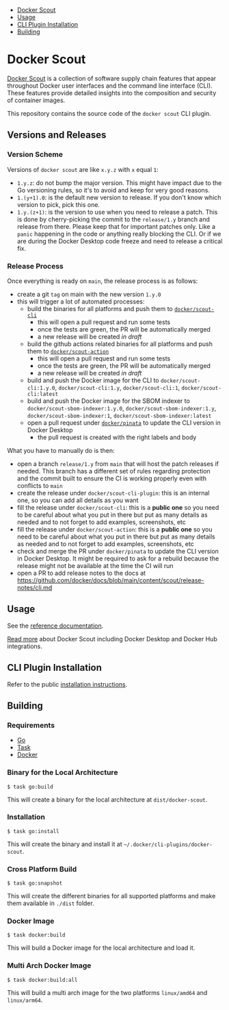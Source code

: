 - [Docker Scout](#docker-scout)
- [Usage](#usage)
- [CLI Plugin Installation](#cli-plugin-installation)
- [Building](#building)

# Docker Scout

[Docker Scout](https://www.docker.com/products/docker-scout/) is a collection of software supply chain features that appear throughout Docker user interfaces and the command line interface (CLI). These features provide detailed insights into the composition and security of container images.

This repository contains the source code of the `docker scout` CLI plugin.

## Versions and Releases

### Version Scheme

Versions of `docker scout` are like `x.y.z` with `x` equal `1`:

- `1.y.z`: do not bump the major version. This might have impact due to the Go versioning rules, so it's to avoid and keep for very good reasons.
- `1.(y+1).0`: is the default new version to release. If you don't know which version to pick, pick this one.
- `1.y.(z+1)`: is the version to use when you need to release a patch. This is done by cherry-picking the commit to the `release/1.y` branch and release from there. Please keep that for important patches only. Like a `panic` happening in the code or anything really blocking the CLI. Or if we are during the Docker Desktop code freeze and need to release a critical fix.

### Release Process

Once everything is ready on `main`, the release process is as follows:
- create a git `tag` on main with the new version `1.y.0`
- this will trigger a lot of automated processes:
  - build the binaries for all platforms and push them to [`docker/scout-cli`](https://github.com/docker/scout-cli)
    - this will open a pull request and run some tests
    - once the tests are green, the PR will be automatically merged
    - a new release will be created _in draft_
  - build the github actions related binaries for all platforms and push them to [`docker/scout-action`](https://github.com/docker/scout-action)
    - this will open a pull request and run some tests
    - once the tests are green, the PR will be automatically merged
    - a new release will be created _in draft_
  - build and push the Docker image for the CLI to `docker/scout-cli:1.y.0`, `docker/scout-cli:1.y`, `docker/scout-cli:1`, `docker/scout-cli:latest`
  - build and push the Docker image for the SBOM indexer to `docker/scout-sbom-indexer:1.y.0`, `docker/scout-sbom-indexer:1.y`, `docker/scout-sbom-indexer:1`, `docker/scout-sbom-indexer:latest`
  - open a pull request under [`docker/pinata`](https://github.com/docker/pinata) to update the CLI version in Docker Desktop
    - the pull request is created with the right labels and body

What you have to manually do is then:
- open a branch `release/1.y` from `main` that will host the patch releases if needed. This branch has a different set of rules regarding protection and the commit built to ensure the CI is working properly even with conflicts to `main`
- create the release under `docker/scout-cli-plugin`: this is an internal one, so you can add all details as you want
- fill the release under `docker/scout-cli`: this is a **public one** so you need to be careful about what you put in there but put as many details as needed and to not forget to add examples, screenshots, etc
- fill the release under `docker/scout-action`: this is a **public one** so you need to be careful about what you put in there but put as many details as needed and to not forget to add examples, screenshots, etc
- check and merge the PR under `docker/pinata` to update the CLI version in Docker Desktop. It might be required to ask for a rebuild because the release might not be available at the time the CI will run
- open a PR to add release notes to the docs at https://github.com/docker/docs/blob/main/content/scout/release-notes/cli.md

## Usage

See the [reference documentation](./docs/reference/scout.md).

[Read more](https://docs.docker.com/scout/) about Docker Scout including Docker Desktop and Docker Hub integrations.

## CLI Plugin Installation

Refer to the public [installation instructions](https://github.com/docker/scout-cli#manual-installation).

## Building

### Requirements

- [Go](https://go.dev)
- [Task](https://taskfile.dev)
- [Docker](https://www.docker.com)

### Binary for the Local Architecture

```console
$ task go:build
```

This will create a binary for the local architecture at `dist/docker-scout`.

### Installation

```console
$ task go:install
```

This will create the binary and install it at `~/.docker/cli-plugins/docker-scout`.

### Cross Platform Build

```console
$ task go:snapshot
```

This will create the different binaries for all supported platforms and make them available in `./dist` folder.

### Docker Image

```console
$ task docker:build 
```

This will build a Docker image for the local architecture and load it.

### Multi Arch Docker Image

```console
$ task docker:build:all
```

This will build a multi arch image for the two platforms `linux/amd64` and `linux/arm64`.

 
